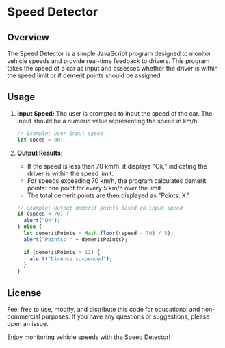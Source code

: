 # Speed Detector

## Overview

The Speed Detector is a simple JavaScript program designed to monitor vehicle speeds and provide real-time feedback to drivers. This program takes the speed of a car as input and assesses whether the driver is within the speed limit or if demerit points should be assigned.

## Usage

1. **Input Speed:** The user is prompted to input the speed of the car. The input should be a numeric value representing the speed in km/h.

    ```javascript
    // Example: User input speed
    let speed = 80;
    ```

2. **Output Results:**
   - If the speed is less than 70 km/h, it displays "Ok," indicating the driver is within the speed limit.
   - For speeds exceeding 70 km/h, the program calculates demerit points: one point for every 5 km/h over the limit.
   - The total demerit points are then displayed as "Points: X."

    ```javascript
    // Example: Output demerit points based on input speed
    if (speed < 70) {
      alert("Ok");
    } else {
      let demeritPoints = Math.floor((speed - 70) / 5);
      alert("Points: " + demeritPoints);
      
      if (demeritPoints > 12) {
        alert("License suspended");
      }
    }
    ```

## License


Feel free to use, modify, and distribute this code for educational and non-commercial purposes. If you have any questions or suggestions, please open an issue.

Enjoy monitoring vehicle speeds with the Speed Detector!
